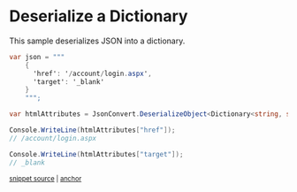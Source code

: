 # Deserialize a Dictionary

This sample deserializes JSON into a dictionary.

<!-- snippet: DeserializeDictionary -->
<a id='snippet-DeserializeDictionary'></a>
```cs
var json = """
    {
      'href': '/account/login.aspx',
      'target': '_blank'
    }
    """;

var htmlAttributes = JsonConvert.DeserializeObject<Dictionary<string, string>>(json);

Console.WriteLine(htmlAttributes["href"]);
// /account/login.aspx

Console.WriteLine(htmlAttributes["target"]);
// _blank
```
<sup><a href='/src/ArgonTests/Documentation/Samples/Serializer/DeserializeDictionary.cs#L10-L27' title='Snippet source file'>snippet source</a> | <a href='#snippet-DeserializeDictionary' title='Start of snippet'>anchor</a></sup>
<!-- endSnippet -->

